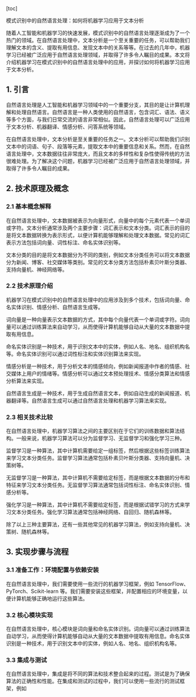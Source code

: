 
[toc]                    
                
                
模式识别中的自然语言处理：如何将机器学习应用于文本分析

随着人工智能和机器学习的快速发展，模式识别中的自然语言处理逐渐成为了一个热门的领域。在自然语言处理中，文本分析是一个至关重要的任务，可以帮助我们理解文本的含义、提取有用信息、发现文本中的关系等等。在过去的几年中，机器学习已经被广泛应用于自然语言处理领域，并取得了许多令人瞩目的成果。本文将介绍机器学习在模式识别中的自然语言处理中的应用，并探讨如何将机器学习应用于文本分析。

## 1. 引言

自然语言处理是人工智能和机器学习领域中的一个重要分支，其目的是让计算机理解和处理自然语言。自然语言是一种人类使用的自然语言，包含词汇、语法、语义等多个方面，与我们日常交流的语言非常相似。因此，自然语言处理可以广泛应用于文本分析、机器翻译、情感分析、问答系统等领域。

在自然语言处理中，文本分析是至关重要的任务之一。文本分析可以帮助我们识别文本中的词语、句子、段落等元素，提取文本中的重要信息和关系。然而，在自然语言处理中，文本数据往往非常庞大，而且文本的多样性和复杂性使得传统的方法很难处理。为了解决这个问题，机器学习已经被广泛应用于自然语言处理领域，并取得了许多令人瞩目的成果。

## 2. 技术原理及概念

### 2.1 基本概念解释

在自然语言处理中，文本数据被表示为向量形式，向量中的每个元素代表一个单词或字符。文本分析通常涉及两个主要步骤：词汇表示和文本分类。词汇表示的目的是将文本数据转换为表示形式，以便计算机能够理解和处理文本数据。常见的词汇表示方法包括词向量、词性标注、命名实体识别等。

文本分类的目的是将文本数据分为不同的类别，例如文本分类任务可以将文本数据分为新闻、博客、社交媒体等类别。常见的文本分类方法包括朴素贝叶斯分类器、支持向量机、神经网络等。

### 2.2 技术原理介绍

机器学习在模式识别中的自然语言处理中的应用涉及到多个技术，包括词向量、命名实体识别、情感分析、自然语言生成等。

词向量是一种向量表示文本数据的方式，其中每个向量代表一个单词或字符。词向量可以通过训练算法来自动学习，从而使得计算机能够自动从大量的文本数据中提取有用信息。

命名实体识别是一种技术，用于识别文本中的实体，例如人名、地名、组织机构名等。命名实体识别可以通过词性标注和实体识别算法来实现。

情感分析是一种技术，用于分析文本的情感倾向，例如新闻报道中作者的情感、社交媒体上用户的情绪等。情感分析可以通过文本预处理技术、情感分类算法和情感分析算法来实现。

自然语言生成是一种技术，用于生成自然语言文本，例如自动生成的新闻报道、机器翻译等。自然语言生成可以通过自然语言处理和机器学习算法来实现。

### 2.3 相关技术比较

在自然语言处理中，机器学习算法之间的主要区别在于它们的训练数据和算法结构。一般来说，机器学习算法可以分为监督学习、无监督学习和强化学习三种。

监督学习是一种算法，其中计算机需要给定一组标签，然后根据这些标签训练算法来学习文本分类任务。监督学习算法通常包括朴素贝叶斯分类器、支持向量机、决策树等。

无监督学习是一种算法，其中计算机不需要给定标签，而是根据文本数据的分布和特征来学习文本分类任务。无监督学习算法通常包括词性标注、命名实体识别、情感分析等。

强化学习是一种算法，其中计算机不需要给定标签，而是根据试错学习的方式来学习文本分类任务。强化学习算法通常包括神经网络、自回归、随机森林等。

除了以上三种主要算法，还有一些其他常见的机器学习算法，例如支持向量机、决策树、随机森林等。

## 3. 实现步骤与流程

### 3.1 准备工作：环境配置与依赖安装

在自然语言处理中，我们需要使用一些流行的机器学习框架，例如 TensorFlow、PyTorch、Scikit-learn 等。我们需要安装这些框架，并配置相应的环境变量，以便计算机能够正确地运行这些算法。

### 3.2 核心模块实现

在自然语言处理中，核心模块是词向量和命名实体识别。词向量可以通过训练算法自动学习，从而使得计算机能够自动从大量的文本数据中提取有用信息。命名实体识别是一种技术，用于识别文本中的实体，例如人名、地名、组织机构名等。

### 3.3 集成与测试

在自然语言处理中，集成是将不同的算法和技术整合起来的过程。测试是为了确保算法的正确性和性能。在集成和测试的过程中，我们可以使用一些流行的测试框架，例如

